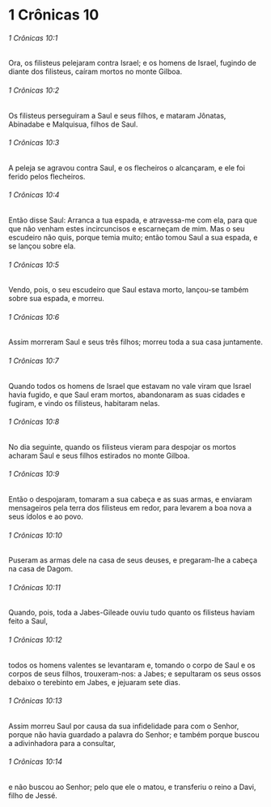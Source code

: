 # 1 Crônicas 10

###### 1 Crônicas 10:1

Ora, os filisteus pelejaram contra Israel; e os homens de Israel, fugindo de diante dos filisteus, caíram mortos no monte Gilboa.

###### 1 Crônicas 10:2

Os filisteus perseguiram a Saul e seus filhos, e mataram Jônatas, Abinadabe e Malquisua, filhos de Saul.

###### 1 Crônicas 10:3

A peleja se agravou contra Saul, e os flecheiros o alcançaram, e ele foi ferido pelos flecheiros.

###### 1 Crônicas 10:4

Então disse Saul: Arranca a tua espada, e atravessa-me com ela, para que que não venham estes incircuncisos e escarneçam de mim. Mas o seu escudeiro não quis, porque temia muito; então tomou Saul a sua espada, e se lançou sobre ela.

###### 1 Crônicas 10:5

Vendo, pois, o seu escudeiro que Saul estava morto, lançou-se também sobre sua espada, e morreu.

###### 1 Crônicas 10:6

Assim morreram Saul e seus três filhos; morreu toda a sua casa juntamente.

###### 1 Crônicas 10:7

Quando todos os homens de Israel que estavam no vale viram que Israel havia fugido, e que Saul eram mortos, abandonaram as suas cidades e fugiram, e vindo os filisteus, habitaram nelas.

###### 1 Crônicas 10:8

No dia seguinte, quando os filisteus vieram para despojar os mortos acharam Saul e seus filhos estirados no monte Gilboa.

###### 1 Crônicas 10:9

Então o despojaram, tomaram a sua cabeça e as suas armas, e enviaram mensageiros pela terra dos filisteus em redor, para levarem a boa nova a seus ídolos e ao povo.

###### 1 Crônicas 10:10

Puseram as armas dele na casa de seus deuses, e pregaram-lhe a cabeça na casa de Dagom.

###### 1 Crônicas 10:11

Quando, pois, toda a Jabes-Gileade ouviu tudo quanto os filisteus haviam feito a Saul,

###### 1 Crônicas 10:12

todos os homens valentes se levantaram e, tomando o corpo de Saul e os corpos de seus filhos, trouxeram-nos: a Jabes; e sepultaram os seus ossos debaixo o terebinto em Jabes, e jejuaram sete dias.

###### 1 Crônicas 10:13

Assim morreu Saul por causa da sua infidelidade para com o Senhor, porque não havia guardado a palavra do Senhor; e também porque buscou a adivinhadora para a consultar,

###### 1 Crônicas 10:14

e não buscou ao Senhor; pelo que ele o matou, e transferiu o reino a Davi, filho de Jessé.

